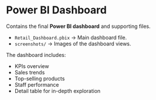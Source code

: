 # Power BI Dashboard

Contains the final **Power BI dashboard** and supporting files.

- `Retail_Dashboard.pbix` → Main dashboard file.
- `screenshots/` → Images of the dashboard views.

The dashboard includes:
- KPIs overview
- Sales trends
- Top-selling products
- Staff performance
- Detail table for in-depth exploration

